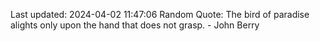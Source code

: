 Last updated: 2024-04-02 11:47:06
Random Quote: The bird of paradise alights only upon the hand that does not grasp. - John Berry